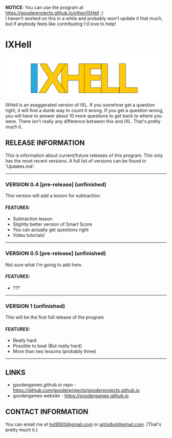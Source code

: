 **NOTICE**:
You can use the program at https://gooderprojects.github.io/other/IXHell ;)<br>I haven't worked on this in a while and probably won't update it that much, but if anybody feels like contributing I'd love to help!

# IXHell
![IXHell](src/img/logo.png "IXHell")

IXHell is an exaggerated version of IXL. If you somehow get a question right, it will find a dumb way to count it wrong. If you get a question wrong, you will have to answer about 10 more questions to get back to where you were. There isn't really any difference between this and IXL. That's pretty much it.

## RELEASE INFORMATION
This is information about current/future releases of this program. This only has the most recent versions. A full list of versions can be found in 'Updates.md'.

---

### VERSION 0.4 [pre-release] (unfinished)
This version will add a lesson for subtraction.
#### FEATURES:
 - Subtraction lesson
 - Slightly better version of Smart Score
 - You can actually get questions right
 - Video tutorials!

---

### VERSION 0.5 [pre-release] (unfinished)
Not sure what I'm going to add here.
#### FEATURES:
 - ???

---
### VERSION 1 (unfinished)
This will be the first full release of the program
#### FEATURES:
 - Really hard
 - Possible to beat (But really hard)
 - More than two lessons (probably three)
---

## LINKS
 - goodergames.github.io repo - https://github.com/gooderprojects/gooderprojects.github.io
 - goodergames website - https://goodergames.github.io

## CONTACT INFORMATION
You can email me at hxl9500@gmail.com or antixlbot@gmail.com. (That's pretty much it.)
